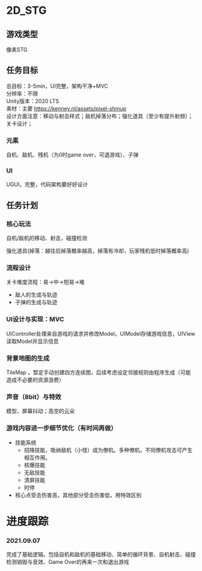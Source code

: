 # 2D_STG
## 游戏类型
像素STG

## 任务目标
总目标：3-5min，UI完整，架构干净+MVC   
分辨率：不限   
Unity版本：2020 LTS   
素材：主要 https://kenney.nl/assets/pixel-shmup   
设计方面注意：移动与射击样式；敌机掉落分布；强化道具（至少有提升射频）；关卡设计；
### 元素
自机、敌机、残机（为0时game over，可退游戏）、子弹
### UI
UGUI，完整，代码架构要好好设计

## 任务计划
### 核心玩法
自机/敌机的移动、射击，碰撞检测


强化道具(掉落：越往后掉落概率越高，掉落有冷却，玩家残机低时掉落概率高)

### 流程设计
关卡难度流程：易->中->短易->难   
- 敌人的生成与轨迹
- 子弹的生成与轨迹

### UI设计与实现：MVC
UIController处理来自游戏的请求并修改Model，UIModel存储游戏信息，UIView读取Model并显示信息

### 背景地图的生成
TileMap 。暂定手动创建四方连续图，后续考虑设定邻接规则由程序生成（可能造成不必要的资源浪费）

### 声音（8bit）与特效
模型、屏幕抖动；高空的云朵

### 游戏内容进一步细节优化（有时间再做）
- 技能系统
  - 招降技能，吸纳敌机（小怪）成为僚机。多种僚机，不同僚机攻击可产生相互作用。
  - 核爆技能
  - 无敌技能
  - 清屏技能
  - 时停
- 核心点受击伤害高，其他部分受击伤害低，用特效区别

# 进度跟踪
### 2021.09.07
完成了基础逻辑。包括自机和敌机的基础移动、简单的循环背景、自机射击、碰撞检测销毁与音效、Game Over的再来一次和退出游戏